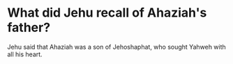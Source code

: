 # What did Jehu recall of Ahaziah's father?

Jehu said that Ahaziah was a son of Jehoshaphat, who sought Yahweh with all his heart. 